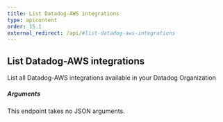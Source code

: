 ```yaml
---
title: List Datadog-AWS integrations
type: apicontent
order: 15.1
external_redirect: /api/#list-datadog-aws-integrations
---
```


## List Datadog-AWS integrations

List all Datadog-AWS integrations available in your Datadog Organization

##### Arguments

This endpoint takes no JSON arguments.
